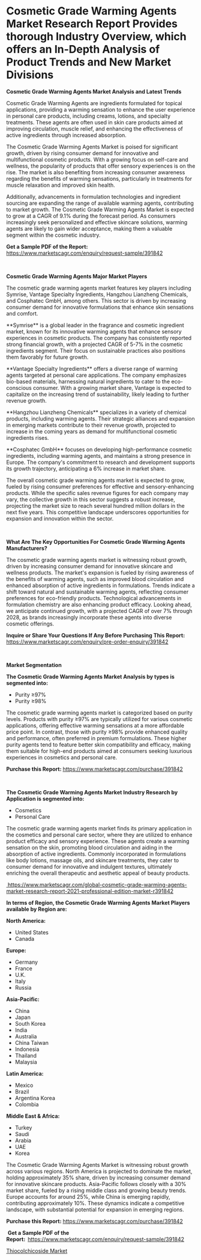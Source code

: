 <p><h1>Cosmetic Grade Warming Agents Market Research Report Provides thorough Industry Overview, which offers an In-Depth Analysis of Product Trends and New Market Divisions</h1></p><p><strong>Cosmetic Grade Warming Agents Market Analysis and Latest Trends</strong></p>
<p><p>Cosmetic Grade Warming Agents are ingredients formulated for topical applications, providing a warming sensation to enhance the user experience in personal care products, including creams, lotions, and specialty treatments. These agents are often used in skin care products aimed at improving circulation, muscle relief, and enhancing the effectiveness of active ingredients through increased absorption.</p><p>The Cosmetic Grade Warming Agents Market is poised for significant growth, driven by rising consumer demand for innovative and multifunctional cosmetic products. With a growing focus on self-care and wellness, the popularity of products that offer sensory experiences is on the rise. The market is also benefiting from increasing consumer awareness regarding the benefits of warming sensations, particularly in treatments for muscle relaxation and improved skin health.</p><p>Additionally, advancements in formulation technologies and ingredient sourcing are expanding the range of available warming agents, contributing to market growth. The Cosmetic Grade Warming Agents Market is expected to grow at a CAGR of 9.1% during the forecast period. As consumers increasingly seek personalized and effective skincare solutions, warming agents are likely to gain wider acceptance, making them a valuable segment within the cosmetic industry.</p></p>
<p><strong>Get a Sample PDF of the Report:&nbsp;</strong> <a href="https://www.marketscagr.com/enquiry/request-sample/391842?utm_campaign=3019&utm_medium=2&utm_source=Github&utm_content=ia&utm_term=29032025&utm_id=cosmetic-grade-warming-agents">https://www.marketscagr.com/enquiry/request-sample/391842</a></p>
<p>&nbsp;</p>
<p><strong>Cosmetic Grade Warming Agents Major Market Players</strong></p>
<p><p>The cosmetic grade warming agents market features key players including Symrise, Vantage Specialty Ingredients, Hangzhou Lianzheng Chemicals, and Cosphatec GmbH, among others. This sector is driven by increasing consumer demand for innovative formulations that enhance skin sensations and comfort.</p><p>**Symrise** is a global leader in the fragrance and cosmetic ingredient market, known for its innovative warming agents that enhance sensory experiences in cosmetic products. The company has consistently reported strong financial growth, with a projected CAGR of 5-7% in the cosmetic ingredients segment. Their focus on sustainable practices also positions them favorably for future growth.</p><p>**Vantage Specialty Ingredients** offers a diverse range of warming agents targeted at personal care applications. The company emphasizes bio-based materials, harnessing natural ingredients to cater to the eco-conscious consumer. With a growing market share, Vantage is expected to capitalize on the increasing trend of sustainability, likely leading to further revenue growth.</p><p>**Hangzhou Lianzheng Chemicals** specializes in a variety of chemical products, including warming agents. Their strategic alliances and expansion in emerging markets contribute to their revenue growth, projected to increase in the coming years as demand for multifunctional cosmetic ingredients rises.</p><p>**Cosphatec GmbH** focuses on developing high-performance cosmetic ingredients, including warming agents, and maintains a strong presence in Europe. The company's commitment to research and development supports its growth trajectory, anticipating a 6% increase in market share.</p><p>The overall cosmetic grade warming agents market is expected to grow, fueled by rising consumer preferences for effective and sensory-enhancing products. While the specific sales revenue figures for each company may vary, the collective growth in this sector suggests a robust increase, projecting the market size to reach several hundred million dollars in the next five years. This competitive landscape underscores opportunities for expansion and innovation within the sector.</p></p>
<p>&nbsp;</p>
<p><strong>What Are The Key Opportunities For Cosmetic Grade Warming Agents Manufacturers?</strong></p>
<p><p>The cosmetic grade warming agents market is witnessing robust growth, driven by increasing consumer demand for innovative skincare and wellness products. The market's expansion is fueled by rising awareness of the benefits of warming agents, such as improved blood circulation and enhanced absorption of active ingredients in formulations. Trends indicate a shift toward natural and sustainable warming agents, reflecting consumer preferences for eco-friendly products. Technological advancements in formulation chemistry are also enhancing product efficacy. Looking ahead, we anticipate continued growth, with a projected CAGR of over 7% through 2028, as brands increasingly incorporate these agents into diverse cosmetic offerings.</p></p>
<p><strong>Inquire or Share Your Questions If Any Before Purchasing This Report:</strong> <a href="https://www.marketscagr.com/enquiry/pre-order-enquiry/391842?utm_campaign=3019&utm_medium=2&utm_source=Github&utm_content=ia&utm_term=29032025&utm_id=cosmetic-grade-warming-agents">https://www.marketscagr.com/enquiry/pre-order-enquiry/391842</a></p>
<p>&nbsp;</p>
<p><strong>Market Segmentation</strong></p>
<p><strong>The Cosmetic Grade Warming Agents Market Analysis by types is segmented into:</strong></p>
<p><ul><li>Purity ≥97%</li><li>Purity ≥98%</li></ul></p>
<p><p>The cosmetic grade warming agents market is categorized based on purity levels. Products with purity ≥97% are typically utilized for various cosmetic applications, offering effective warming sensations at a more affordable price point. In contrast, those with purity ≥98% provide enhanced quality and performance, often preferred in premium formulations. These higher purity agents tend to feature better skin compatibility and efficacy, making them suitable for high-end products aimed at consumers seeking luxurious experiences in cosmetics and personal care.</p></p>
<p><strong>Purchase this Report:&nbsp;</strong><a href="https://www.marketscagr.com/purchase/391842?utm_campaign=3019&utm_medium=2&utm_source=Github&utm_content=ia&utm_term=29032025&utm_id=cosmetic-grade-warming-agents">https://www.marketscagr.com/purchase/391842</a></p>
<p>&nbsp;</p>
<p><strong>The Cosmetic Grade Warming Agents Market Industry Research by Application is segmented into:</strong></p>
<p><ul><li>Cosmetics</li><li>Personal Care</li></ul></p>
<p><p>The cosmetic grade warming agents market finds its primary application in the cosmetics and personal care sector, where they are utilized to enhance product efficacy and sensory experience. These agents create a warming sensation on the skin, promoting blood circulation and aiding in the absorption of active ingredients. Commonly incorporated in formulations like body lotions, massage oils, and skincare treatments, they cater to consumer demand for innovative and indulgent textures, ultimately enriching the overall therapeutic and aesthetic appeal of beauty products.</p></p>
<p><a href="https://www.marketscagr.com/global-cosmetic-grade-warming-agents-market-research-report-2021-professional-edition-market-r391842?utm_campaign=3019&utm_medium=2&utm_source=Github&utm_content=ia&utm_term=29032025&utm_id=cosmetic-grade-warming-agents">&nbsp;https://www.marketscagr.com/global-cosmetic-grade-warming-agents-market-research-report-2021-professional-edition-market-r391842</a></p>
<p><strong>In terms of Region, the Cosmetic Grade Warming Agents Market Players available by Region are:</strong></p>
<p>
    <p> <strong> North America: </strong>
        <ul>
            <li>United States</li>
            <li>Canada</li>
        </ul>
        </p> 
    <p> <strong> Europe: </strong>
        <ul>
            <li>Germany</li>
            <li>France</li>
            <li>U.K.</li>
            <li>Italy</li>
            <li>Russia</li>
        </ul>
        </p> 
    <p> <strong> Asia-Pacific: </strong>
        <ul>
            <li>China</li>
            <li>Japan</li>
            <li>South Korea</li>
            <li>India</li>
            <li>Australia</li>
            <li>China Taiwan</li>
            <li>Indonesia</li>
            <li>Thailand</li>
            <li>Malaysia</li>
        </ul>
        </p> 
    <p> <strong> Latin America: </strong>
        <ul>
            <li>Mexico</li>
            <li>Brazil</li>
            <li>Argentina Korea</li>
            <li>Colombia</li>
        </ul>
        </p> 
    <p> <strong> Middle East & Africa: </strong>
        <ul>
            <li>Turkey</li>
            <li>Saudi</li>
            <li>Arabia</li>
            <li>UAE</li>
            <li>Korea</li>
        </ul>
    </p>
    </p>
<p><p>The Cosmetic Grade Warming Agents Market is witnessing robust growth across various regions. North America is projected to dominate the market, holding approximately 35% share, driven by increasing consumer demand for innovative skincare products. Asia-Pacific follows closely with a 30% market share, fueled by a rising middle class and growing beauty trends. Europe accounts for around 25%, while China is emerging rapidly, contributing approximately 10%. These dynamics indicate a competitive landscape, with substantial potential for expansion in emerging regions.</p></p>
<p><strong>Purchase this Report: </strong><a href="https://www.marketscagr.com/purchase/391842?utm_campaign=3019&utm_medium=2&utm_source=Github&utm_content=ia&utm_term=29032025&utm_id=cosmetic-grade-warming-agents">https://www.marketscagr.com/purchase/391842</a></p>
<p>&nbsp;<strong>Get a Sample PDF of the Report:&nbsp;&nbsp;</strong><a href="https://www.marketscagr.com/enquiry/request-sample/391842?utm_campaign=3019&utm_medium=2&utm_source=Github&utm_content=ia&utm_term=29032025&utm_id=cosmetic-grade-warming-agents">https://www.marketscagr.com/enquiry/request-sample/391842</a></p>
<p><strong></strong></p>
<p><p><a href="https://github.com/djarixneoza/Market-Research-Report-List-1/blob/main/thiocolchicoside-market.md?utm_campaign=3019&utm_medium=2&utm_source=Github&utm_content=ia&utm_term=29032025&utm_id=cosmetic-grade-warming-agents">Thiocolchicoside Market</a></p></p>